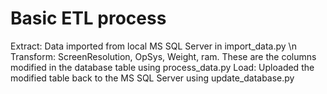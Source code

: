 # Basic ETL process
Extract: Data imported from local MS SQL Server in import_data.py \n
Transform: ScreenResolution, OpSys, Weight, ram. These are the columns modified in the database table using process_data.py
Load: Uploaded the modified table back to the MS SQL Server using update_database.py
